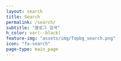 ```yaml
---
layout: search
title: Search
permalink: /search/
subtitle: "블로그 검색"
h_color: var(--black)
feature-img: "assets/img/Topbg_search.png"
icon: "fa-search"
page-type: main_page
---
```


